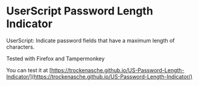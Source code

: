 # UserScript Password Length Indicator
UserScript: Indicate password fields that have a maximum length of characters.

Tested with Firefox and Tampermonkey

You can test it at [https://trockenasche.github.io/US-Password-Length-Indicator/](https://trockenasche.github.io/US-Password-Length-Indicator/)
